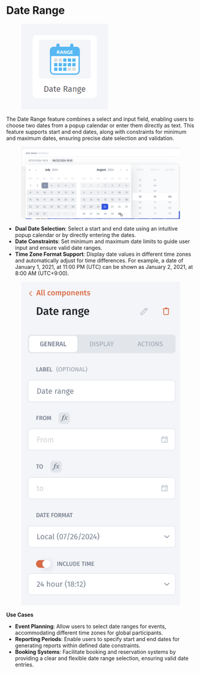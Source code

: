 # Date Range

<figure><img src="../../../../.gitbook/assets/image (961).png" alt=""><figcaption></figcaption></figure>

The Date Range feature combines a select and input field, enabling users to choose two dates from a popup calendar or enter them directly as text. This feature supports start and end dates, along with constraints for minimum and maximum dates, ensuring precise date selection and validation.

<figure><img src="../../../../.gitbook/assets/image (2) (1) (1) (1).png" alt=""><figcaption></figcaption></figure>

* **Dual Date Selection**: Select a start and end date using an intuitive popup calendar or by directly entering the dates.
* **Date Constraints**: Set minimum and maximum date limits to guide user input and ensure valid date ranges.
* **Time Zone Format Support**: Display date values in different time zones and automatically adjust for time differences. For example, a date of January 1, 2021, at 11:00 PM (UTC) can be shown as January 2, 2021, at 8:00 AM (UTC+9:00).

<figure><img src="../../../../.gitbook/assets/image (3) (1) (1).png" alt=""><figcaption></figcaption></figure>

**Use Cases**

* **Event Planning**: Allow users to select date ranges for events, accommodating different time zones for global participants.
* **Reporting Periods**: Enable users to specify start and end dates for generating reports within defined date constraints.
* **Booking Systems**: Facilitate booking and reservation systems by providing a clear and flexible date range selection, ensuring valid date entries.

